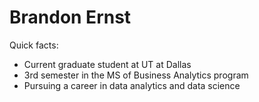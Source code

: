 # Brandon Ernst 

Quick facts:
- Current graduate student at UT at Dallas
- 3rd semester in the MS of Business Analytics program
- Pursuing a career in data analytics and data science
